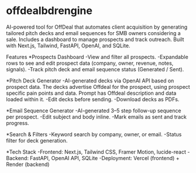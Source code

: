 # offdealbdrengine
AI-powered tool for OffDeal that automates client acquisition by generating tailored pitch decks and email sequences for SMB owners considering a sale. Includes a dashboard to manage prospects and track outreach. Built with Next.js, Tailwind, FastAPI, OpenAI, and SQLite.

Features
*Prospects Dashboard
-View and filter all prospects.
-Expandable rows to see and edit prospect data (company, owner, revenue, notes, signals).
-Track pitch deck and email sequence status (Generated / Sent).

*Pitch Deck Generator
-AI-generated decks via OpenAI API based on prospect data. The decks advertise Offdeal for the prospect, using prospect specific pain points and data. Prompt has Offdeal description and data loaded within it. 
-Edit decks before sending.
-Download decks as PDFs.

*Email Sequence Generator
-AI-generated 3–5 step follow-up sequence per prospect.
-Edit subject and body inline.
-Mark emails as sent and track progress.

*Search & Filters
-Keyword search by company, owner, or email.
-Status filter for deck generation.

*Tech Stack
-Frontend: Next.js, Tailwind CSS, Framer Motion, lucide-react
-Backend: FastAPI, OpenAI API, SQLite
-Deployment: Vercel (frontend) + Render (backend)
